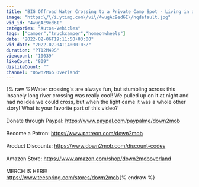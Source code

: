 ```yaml
---
title: "BIG Offroad Water Crossing to a Private Camp Spot - Living in a Rooftop Tent"
image: "https:\/\/i.ytimg.com\/vi\/4wugAc9ed6I\/hqdefault.jpg"
vid_id: "4wugAc9ed6I"
categories: "Autos-Vehicles"
tags: ["camper","truckcamper","homeonwheels"]
date: "2022-02-06T19:11:50+03:00"
vid_date: "2022-02-04T14:00:05Z"
duration: "PT12M49S"
viewcount: "10039"
likeCount: "809"
dislikeCount: ""
channel: "Down2Mob Overland"
---
```

{% raw %}Water crossing's are always fun, but stumbling across this insanely long river crossing was really cool! We pulled up on it at night and had no idea we could cross, but when the light came it was a whole other story! What is your favorite part of this video?<br /><br />Donate through Paypal: <a rel="nofollow" target="blank" href="https://www.paypal.com/paypalme/down2mob">https://www.paypal.com/paypalme/down2mob</a><br /><br />Become a Patron: <a rel="nofollow" target="blank" href="https://www.patreon.com/down2mob">https://www.patreon.com/down2mob</a><br /><br />Product Discounts: <a rel="nofollow" target="blank" href="https://www.down2mob.com/discount-codes">https://www.down2mob.com/discount-codes</a><br /><br />Amazon Store: <a rel="nofollow" target="blank" href="https://www.amazon.com/shop/down2moboverland">https://www.amazon.com/shop/down2moboverland</a><br /><br />MERCH IS HERE!<br /><a rel="nofollow" target="blank" href="https://www.teespring.com/stores/down2mob">https://www.teespring.com/stores/down2mob</a>{% endraw %}
